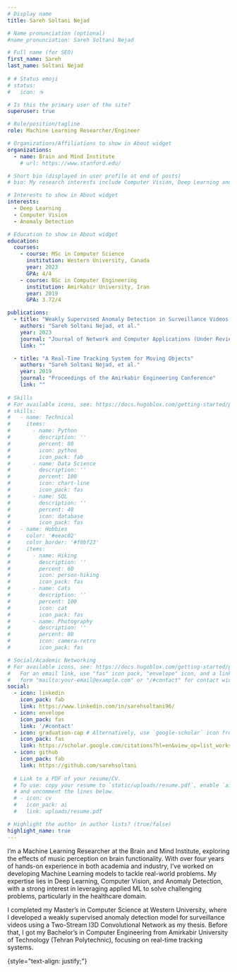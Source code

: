 ```yaml
---
# Display name
title: Sareh Soltani Nejad

# Name pronunciation (optional)
#name_pronunciation: Sareh Soltani Nejad

# Full name (for SEO)
first_name: Sareh
last_name: Soltani Nejad
 
# # Status emoji
# status:
#   icon: ☕️

# Is this the primary user of the site?
superuser: true

# Role/position/tagline
role: Machine Learning Researcher/Engineer

# Organizations/Affiliations to show in About widget
organizations:
  - name: Brain and Mind Institute
    # url: https://www.stanford.edu/

# Short bio (displayed in user profile at end of posts)
# bio: My research interests include Computer Vision, Deep Learning and 

# Interests to show in About widget
interests:
  - Deep Learning
  - Computer Vision
  - Anomaly Detection

# Education to show in About widget
education:
  courses:
    - course: MSc in Computer Science 
      institution: Western University, Canada
      year: 2023
      GPA: 4/4
    - course: BSc in Computer Engineering 
      institution: Amirkabir University, Iran
      year: 2019
      GPA: 3.72/4

publications:
  - title: "Weakly Supervised Anomaly Detection in Surveillance Videos Using Two-Stream I3D Convolutional Networks"
    authors: "Sareh Soltani Nejad, et al."
    year: 2023
    journal: "Journal of Network and Computer Applications (Under Review)"
    link: ""

  - title: "A Real-Time Tracking System for Moving Objects"
    authors: "Sareh Soltani Nejad, et al."
    year: 2019
    journal: "Proceedings of the Amirkabir Engineering Conference"
    link: ""
    
# Skills
# For available icons, see: https://docs.hugoblox.com/getting-started/page-builder/#icons
# skills:
#   - name: Technical
#     items:
#       - name: Python
#         description: ''
#         percent: 80
#         icon: python
#         icon_pack: fab
#       - name: Data Science
#         description: ''
#         percent: 100
#         icon: chart-line
#         icon_pack: fas
#       - name: SQL
#         description: ''
#         percent: 40
#         icon: database
#         icon_pack: fas
#   - name: Hobbies
#     color: '#eeac02'
#     color_border: '#f0bf23'
#     items:
#       - name: Hiking
#         description: ''
#         percent: 60
#         icon: person-hiking
#         icon_pack: fas
#       - name: Cats
#         description: ''
#         percent: 100
#         icon: cat
#         icon_pack: fas
#       - name: Photography
#         description: ''
#         percent: 80
#         icon: camera-retro
#         icon_pack: fas

# Social/Academic Networking
# For available icons, see: https://docs.hugoblox.com/getting-started/page-builder/#icons
#   For an email link, use "fas" icon pack, "envelope" icon, and a link in the
#   form "mailto:your-email@example.com" or "/#contact" for contact widget.
social:
  - icon: linkedin
    icon_pack: fab
    link: https://www.linkedin.com/in/sarehsoltani96/
  - icon: envelope
    icon_pack: fas
    link: '/#contact'
  - icon: graduation-cap # Alternatively, use `google-scholar` icon from `ai` icon pack
    icon_pack: fas
    link: https://scholar.google.com/citations?hl=en&view_op=list_works&gmla=AILGF5XyvffjxreJL-z57TzbPwparXdCxlsbWFi5abkW9Yp52xCUlNhNQ-_U8wk9pdb9zP4qjz663sZwXCPfxSzQjzO6&user=iOOIJmT98aUC
  - icon: github
    icon_pack: fab
    link: https://github.com/sarehsoltani
 
  # Link to a PDF of your resume/CV.
  # To use: copy your resume to `static/uploads/resume.pdf`, enable `ai` icons in `params.yaml`,
  # and uncomment the lines below.
  # - icon: cv
  #   icon_pack: ai
  #   link: uploads/resume.pdf

# Highlight the author in author lists? (true/false)
highlight_name: true
---
```

I’m a Machine Learning Researcher at the Brain and Mind Institute, exploring the effects of music perception on brain functionality. With over four years of hands-on experience in both academia and industry, I’ve worked on developing Machine Learning models to tackle real-world problems. My expertise lies in Deep Learning, Computer Vision, and Anomaly Detection, with a strong interest in leveraging applied ML to solve challenging problems, particularly in the healthcare domain.

I completed my Master’s in Computer Science at Western University, where I developed a weakly supervised anomaly detection model for surveillance videos using a Two-Stream I3D Convolutional Network as my thesis. Before that, I got my Bachelor’s in Computer Engineering from Amirkabir University of Technology (Tehran Polytechnic), focusing on real-time tracking systems.


{style="text-align: justify;"}
